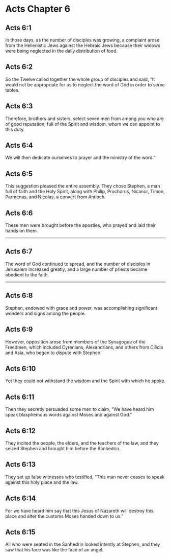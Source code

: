# Acts Chapter 6

## Acts 6:1

In those days, as the number of disciples was growing, a complaint arose from the Hellenistic Jews against the Hebraic Jews because their widows were being neglected in the daily distribution of food.

## Acts 6:2

So the Twelve called together the whole group of disciples and said, “It would not be appropriate for us to neglect the word of God in order to serve tables.

## Acts 6:3

Therefore, brothers and sisters, select seven men from among you who are of good reputation, full of the Spirit and wisdom, whom we can appoint to this duty.

## Acts 6:4

We will then dedicate ourselves to prayer and the ministry of the word.”

## Acts 6:5

This suggestion pleased the entire assembly. They chose Stephen, a man full of faith and the Holy Spirit, along with Philip, Prochorus, Nicanor, Timon, Parmenas, and Nicolas, a convert from Antioch.

## Acts 6:6

These men were brought before the apostles, who prayed and laid their hands on them.

---

## Acts 6:7

The word of God continued to spread, and the number of disciples in Jerusalem increased greatly, and a large number of priests became obedient to the faith.

---

## Acts 6:8

Stephen, endowed with grace and power, was accomplishing significant wonders and signs among the people.

## Acts 6:9

However, opposition arose from members of the Synagogue of the Freedmen, which included Cyrenians, Alexandrians, and others from Cilicia and Asia, who began to dispute with Stephen.

## Acts 6:10

Yet they could not withstand the wisdom and the Spirit with which he spoke.

## Acts 6:11

Then they secretly persuaded some men to claim, “We have heard him speak blasphemous words against Moses and against God.”

## Acts 6:12

They incited the people, the elders, and the teachers of the law, and they seized Stephen and brought him before the Sanhedrin.

## Acts 6:13

They set up false witnesses who testified, “This man never ceases to speak against this holy place and the law.

## Acts 6:14

For we have heard him say that this Jesus of Nazareth will destroy this place and alter the customs Moses handed down to us.”

## Acts 6:15

All who were seated in the Sanhedrin looked intently at Stephen, and they saw that his face was like the face of an angel.
